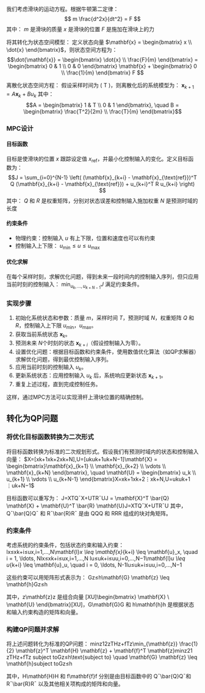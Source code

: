 我们考虑滑块的运动方程。根据牛顿第二定律：
$$ m \frac{d^2x}{dt^2} = F $$
其中：
$m$ 是滑块的质量
$x$ 是滑块的位置
$F$ 是施加在滑块上的力

将其转化为状态空间模型：
定义状态向量 $\mathbf{x} = \begin{bmatrix} x \\ \dot{x} \end{bmatrix}$，则状态空间方程为：
$$\dot{\mathbf{x}} = \begin{bmatrix} \dot{x} \\ \frac{F}{m} \end{bmatrix} = \begin{bmatrix} 0 & 1 \\ 0 & 0 \end{bmatrix} \mathbf{x} + \begin{bmatrix} 0 \\ \frac{1}{m} \end{bmatrix} F $$

离散化状态空间方程：
假设采样时间为 \( T \)，则离散化后的系统模型为：
$\mathbf{x}_{k+1} = A \mathbf{x}_k + B u_k$
其中：
$$A = \begin{bmatrix} 1 & T \\ 0 & 1 \end{bmatrix}, \quad B = \begin{bmatrix} \frac{T^2}{2m} \\ \frac{T}{m} \end{bmatrix}$$

### MPC设计
#### 目标函数
目标是使滑块的位置 $x$ 跟踪设定值 $x_{\text{ref}}$，并最小化控制输入的变化。定义目标函数为：
$$J = \sum_{i=0}^{N-1} \left( (\mathbf{x}_{k+i} - \mathbf{x}_{\text{ref}})^T Q (\mathbf{x}_{k+i} - \mathbf{x}_{\text{ref}}) + u_{k+i}^T R u_{k+i} \right) $$
其中：
$Q$ 和 $R$ 是权重矩阵，分别对状态误差和控制输入施加权重
$N$ 是预测时域的长度

#### 约束条件
- 物理约束：控制输入 $u$ 有上下限，位置和速度也可以有约束
- 控制输入上下限： $u_{\min} \leq u \leq u_{\max}$

#### 优化求解
在每个采样时刻，求解优化问题，得到未来一段时间内的控制输入序列，但只应用当前时刻的控制输入：
$\min_{u_k, \ldots, u_{k+N-1}} J$
满足约束条件。

### 实现步骤
1. 初始化系统状态和参数：质量 $m$，采样时间 $T$，预测时域 $N$，权重矩阵 $Q$ 和 $R$，控制输入上下限 $u_{\min}$，$u_{\max}$。
2. 获取当前系统状态 $\mathbf{x}_k$。
3. 预测未来 $N$个时刻的状态 $\mathbf{x}_{k+i}$（假设控制输入为零）。
4. 设置优化问题：根据目标函数和约束条件，使用数值优化算法（如QP求解器）求解优化问题，得到最优控制输入序列。
5. 应用当前时刻的控制输入 $u_k$。
6. 更新系统状态：应用控制输入 $u_k$ 后，系统响应更新状态 $\mathbf{x}_{k+1}$。
7. 重复上述过程，直到完成控制任务。

这样，通过MPC方法可以实现滑杆上滑块位置的精确控制。

## 转化为QP问题

### 将优化目标函数转换为二次形式

将目标函数转换为标准的二次规划形式。假设我们有预测时域内的状态和控制输入向量： $X=[xk+1xk+2xk+N],U=[ukuk+1uk+N−1]\mathbf{X} = \begin{bmatrix}\mathbf{x}_{k+1} \\ \mathbf{x}_{k+2} \\ \vdots \\ \mathbf{x}_{k+N} \end{bmatrix}, \quad \mathbf{U} = \begin{bmatrix} u_k \\ u_{k+1} \\ \vdots \\ u_{k+N-1} \end{bmatrix}X=​xk+1​xk+2​⋮xk+N​​​,U=​uk​uk+1​⋮uk+N−1​​​$

目标函数可以重写为： J=XTQˉX+UTRˉUJ = \mathbf{X}^T \bar{Q} \mathbf{X} + \mathbf{U}^T \bar{R} \mathbf{U}J=XTQˉ​X+UTRˉU 其中，Qˉ\bar{Q}Qˉ​ 和 Rˉ\bar{R}Rˉ 是由 QQQ 和 RRR 组成的块对角矩阵。

### 约束条件

考虑系统的约束条件，包括状态约束和输入约束： lx≤xk+i≤ux,i=1,…,N\mathbf{l}_x \leq \mathbf{x}_{k+i} \leq \mathbf{u}_x, \quad i = 1, \ldots, Nlx​≤xk+i​≤ux​,i=1,…,N lu≤uk+i≤uu,i=0,…,N−1\mathbf{l}_u \leq u_{k+i} \leq \mathbf{u}_u, \quad i = 0, \ldots, N-1lu​≤uk+i​≤uu​,i=0,…,N−1

这些约束可以用矩阵形式表示为： Gz≤h\mathbf{G} \mathbf{z} \leq \mathbf{h}Gz≤h

其中，z\mathbf{z}z 是组合向量 [XU]\begin{bmatrix} \mathbf{X} \\ \mathbf{U} \end{bmatrix}[XU​]，G\mathbf{G}G 和 h\mathbf{h}h 是根据状态和输入约束构造的矩阵和向量。

### 构建QP问题并求解

将上述问题转化为标准的QP问题： min⁡z12zTHz+fTz\min_{\mathbf{z}} \frac{1}{2} \mathbf{z}^T \mathbf{H} \mathbf{z} + \mathbf{f}^T \mathbf{z}minz​21​zTHz+fTz subject toGz≤h\text{subject to} \quad \mathbf{G} \mathbf{z} \leq \mathbf{h}subject toGz≤h

其中，H\mathbf{H}H 和 f\mathbf{f}f 分别是由目标函数中的 Qˉ\bar{Q}Qˉ​ 和 Rˉ\bar{R}Rˉ 以及其他相关项构成的矩阵和向量。